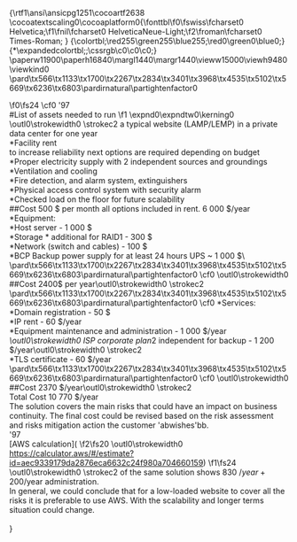 {\rtf1\ansi\ansicpg1251\cocoartf2638
\cocoatextscaling0\cocoaplatform0{\fonttbl\f0\fswiss\fcharset0 Helvetica;\f1\fnil\fcharset0 HelveticaNeue-Light;\f2\froman\fcharset0 Times-Roman;
}
{\colortbl;\red255\green255\blue255;\red0\green0\blue0;}
{\*\expandedcolortbl;;\cssrgb\c0\c0\c0;}
\paperw11900\paperh16840\margl1440\margr1440\vieww15000\viewh9480\viewkind0
\pard\tx566\tx1133\tx1700\tx2267\tx2834\tx3401\tx3968\tx4535\tx5102\tx5669\tx6236\tx6803\pardirnatural\partightenfactor0

\f0\fs24 \cf0 \'97\
#List of assets needed to run
\f1 \expnd0\expndtw0\kerning0
\outl0\strokewidth0 \strokec2  a typical website (LAMP/LEMP) in a private data center for one year\
*Facility rent  \
 to increase reliability next options are required depending on budget \
	*Proper electricity supply with 2 independent sources and groundings \
	*Ventilation and cooling\
	*Fire detection, and alarm system, extinguishers\
	*Physical access control system with security alarm\
	*Checked load on the floor for future scalability\
##Cost 500 $ per month all options included in rent. 6 000 $/year\
*Equipment: \
	*Host server - 1 000 $\
	*Storage * additional for RAID1 - 300 $\
	*Network (switch and cables) - 100 $\
	*BCP Backup power supply for at least 24 hours UPS ~ 1 000 $\
\pard\tx566\tx1133\tx1700\tx2267\tx2834\tx3401\tx3968\tx4535\tx5102\tx5669\tx6236\tx6803\pardirnatural\partightenfactor0
\cf0 \outl0\strokewidth0 ##Cost 2400$ per year\outl0\strokewidth0 \strokec2 \
\pard\tx566\tx1133\tx1700\tx2267\tx2834\tx3401\tx3968\tx4535\tx5102\tx5669\tx6236\tx6803\pardirnatural\partightenfactor0
\cf0 *Services:\
	*Domain registration - 50 $ \
	*IP rent - 60 $/year \
	*Equipment maintenance and administration - 1 000 $/year \
	*\outl0\strokewidth0 ISP corporate plan*2 independent for backup - 1 200 $/year\outl0\strokewidth0 \strokec2 \
	*TLS certificate - 60 $/year\
\pard\tx566\tx1133\tx1700\tx2267\tx2834\tx3401\tx3968\tx4535\tx5102\tx5669\tx6236\tx6803\pardirnatural\partightenfactor0
\cf0 \outl0\strokewidth0 ##Cost 2370 $/year\outl0\strokewidth0 \strokec2 \
Total Cost 10 770 $/year\
The solution covers the main risks that could have an impact on business continuity. The final cost could be revised based on the risk assessment and risks mitigation action the customer \'abwishes\'bb.\
\'97\
[AWS calculation](
\f2\fs20 \outl0\strokewidth0 https://calculator.aws/#/estimate?id=aec9339179da2876eca6632c24f980a704660159)
\f1\fs24 \outl0\strokewidth0 \strokec2  of the same solution shows 830 $/year+200$/year administration.\
In general, we could conclude that for a low-loaded website to cover all the risks it is preferable to use AWS. With the scalability and longer terms situation could change.\
\
}
